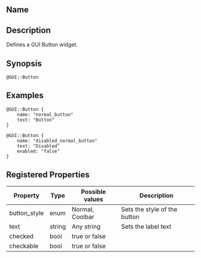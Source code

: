 ## Name

## Description

Defines a GUI Button widget.

## Synopsis

`@GUI::Button`

## Examples

```gml
@GUI::Button {
    name: "normal_button"
    text: "Button"
}

@GUI::Button {
    name: "disabled_normal_button"
    text: "Disabled"
    enabled: "false"
}
```

## Registered Properties

| Property     | Type   | Possible values | Description                  |
|--------------|--------|-----------------|------------------------------|
| button_style | enum   | Normal, Coolbar | Sets the style of the button |
| text         | string | Any string      | Sets the label text          |
| checked      | bool   | true or false   |                              |
| checkable    | bool   | true or false   |                              |
